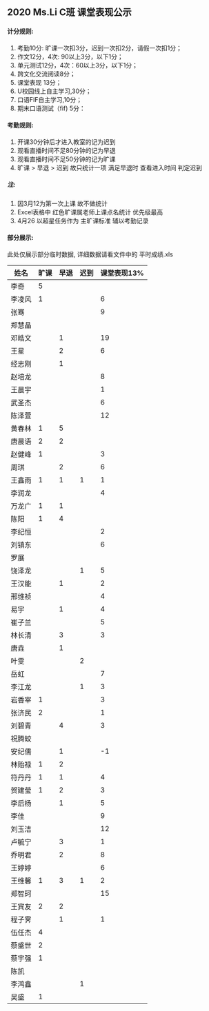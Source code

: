 ## 2020 Ms.Li C班 课堂表现公示



#### 计分规则:

1. 考勤10分: 旷课一次扣3分，迟到一次扣2分，请假一次扣1分；     
2. 作文12分，4次:  90以上3分，以下1分；
3. 单元测试12分，4次：60以上3分，以下1分；       
4. 跨文化交流阅读8分；     
5. 课堂表现 13分；         
6. U校园线上自主学习,30分；                      
7. 口语FIF自主学习,10分；   
8. 期末口语测试（fif) 5分：



#### 考勤规则:

1. 开课30分钟后才进入教室的记为迟到
2. 观看直播时间不足80分钟的记为早退
3. 观看直播时间不足50分钟的记为旷课
4. 旷课 > 早退 > 迟到 故只统计一项 满足早退时 查看进入时间 判定迟到

##### 注: 

1. 因3月12为第一次上课 故不做统计
2. Excel表格中 红色旷课属老师上课点名统计 优先级最高
3. 4月26 以超星任务作为 主旷课标准 辅以考勤记录 



#### 部分展示:

此处仅展示部分临时数据, 详细数据请看文件中的 平时成绩.xls

| 姓名   | 旷课 | 早退 | 迟到 | 课堂表现13% |
| ------ | ---- | ---- | ---- | ----------- |
| 李奇   | 5    |      |      |             |
| 李凌风 | 1    |      |      | 6           |
| 张骞   |      |      |      | 9           |
| 郑慧晶 |      |      |      |             |
| 邓皓文 |      | 1    |      | 19          |
| 王星   |      | 2    |      | 6           |
| 经志刚 |      | 1    |      |             |
| 赵培龙 |      |      |      | 8           |
| 王晨宇 |      |      |      | 1           |
| 武圣杰 |      |      |      | 6           |
| 陈泽萱 |      |      |      | 12          |
| 黄春林 | 1    | 5    |      |             |
| 唐晨语 | 2    | 2    |      |             |
| 赵健峰 | 1    |      |      | 3           |
| 周琪   |      | 2    |      | 6           |
| 王鑫雨 | 1    | 1    | 1    | 1           |
| 李润龙 |      |      |      | 4           |
| 万龙广 | 1    | 1    |      |             |
| 陈阳   | 1    | 4    |      |             |
| 李纪恒 |      |      |      | 2           |
| 刘镇东 |      |      |      | 6           |
| 罗展   |      |      |      |             |
| 饶泽龙 |      |      | 1    | 5           |
| 王汉能 |      | 1    |      | 2           |
| 邢维祯 |      |      |      | 4           |
| 易宇   |      | 1    |      | 4           |
| 崔子兰 |      |      |      | 5           |
| 林长清 |      | 3    |      | 3           |
| 唐垚   |      | 1    |      |             |
| 叶雯   |      |      | 2    |             |
| 岳虹   |      |      |      | 7           |
| 李江龙 |      |      | 1    | 3           |
| 岩香宰 | 1    |      |      | 3           |
| 张济民 | 2    |      |      | 1           |
| 刘碧青 |      | 4    |      | 3           |
| 祝腾蛟 |      |      |      |             |
| 安纪儒 |      | 1    |      | -1          |
| 林贻禄 | 1    | 2    |      |             |
| 符丹丹 | 1    | 1    |      | 4           |
| 贺建莹 | 1    | 2    |      | 3           |
| 李后杨 |      | 1    |      | 5           |
| 李佳   |      |      |      | 9           |
| 刘玉洁 |      |      |      | 12          |
| 卢毓宁 |      | 3    |      | 1           |
| 乔明君 |      | 2    |      | 8           |
| 王婷婷 |      |      |      | 6           |
| 王维馨 | 1    | 3    | 1    | 2           |
| 郑智珂 |      |      |      | 15          |
| 王宾友 | 2    | 2    |      |             |
| 程子霁 |      | 1    |      | 1           |
| 伍任杰 | 4    |      |      |             |
| 蔡盛世 | 2    |      |      |             |
| 蔡宇强 | 1    |      |      |             |
| 陈凯   |      |      |      |             |
| 李鸿鑫 |      |      | 1    |             |
| 吴盛   | 1    |      |      |             |